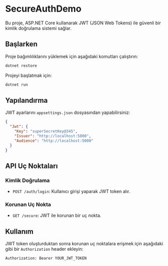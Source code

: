 # SecureAuthDemo

Bu proje, ASP.NET Core kullanarak JWT (JSON Web Tokens) ile güvenli bir kimlik doğrulama sistemi sağlar.

## Başlarken

Proje bağımlılıklarını yüklemek için aşağıdaki komutları çalıştırın:

```bash
dotnet restore
```

Projeyi başlatmak için:

```bash
dotnet run
```

## Yapılandırma

JWT ayarlarını `appsettings.json` dosyasından yapabilirsiniz:

```json
{
  "Jwt": {
    "Key": "superSecretKey@345",
    "Issuer": "http://localhost:5000",
    "Audience": "http://localhost:5000"
  }
}
```

## API Uç Noktaları

### Kimlik Doğrulama

- `POST /auth/login`: Kullanıcı girişi yaparak JWT token alır.

### Korunan Uç Nokta

- `GET /secure`: JWT ile korunan bir uç nokta.

## Kullanım

JWT token oluşturduktan sonra korunan uç noktalara erişmek için aşağıdaki gibi bir `Authorization` header ekleyin:

```
Authorization: Bearer YOUR_JWT_TOKEN
```